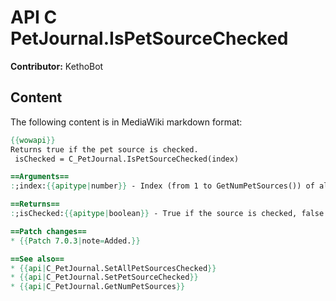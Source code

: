 # API C PetJournal.IsPetSourceChecked

**Contributor:** KethoBot

## Content

The following content is in MediaWiki markdown format:

```mediawiki
{{wowapi}}
Returns true if the pet source is checked.
 isChecked = C_PetJournal.IsPetSourceChecked(index)

==Arguments==
:;index:{{apitype|number}} - Index (from 1 to GetNumPetSources()) of all available pet sources

==Returns==
:;isChecked:{{apitype|boolean}} - True if the source is checked, false if the source is unchecked

==Patch changes==
* {{Patch 7.0.3|note=Added.}}

==See also==
* {{api|C_PetJournal.SetAllPetSourcesChecked}}
* {{api|C_PetJournal.SetPetSourceChecked}}
* {{api|C_PetJournal.GetNumPetSources}}
```